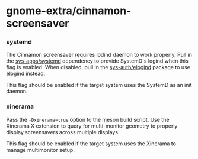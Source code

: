 # gnome-extra/cinnamon-screensaver

### systemd
The Cinnamon screensaver requires lodind daemon to work properly. Pull in the [sys-apps/systemd](../sys-apps/systemd.md) dependency to provide SystemD's logind when this flag is enabled. When disabled, pull in the [sys-auth/elogind](../sys-auth/elogind.md) package to use elogind instead.

This flag should be enabled if the target system uses the SystemD as an init daemon.

### xinerama
Pass the `-Dxinerama=true` option to the meson build script. Use the Xinerama X extension to query for multi-monitor geometry to properly display screensavers across multiple displays.

This flag should be enabled if the target system uses the Xinerama to manage multimonitor setup.
